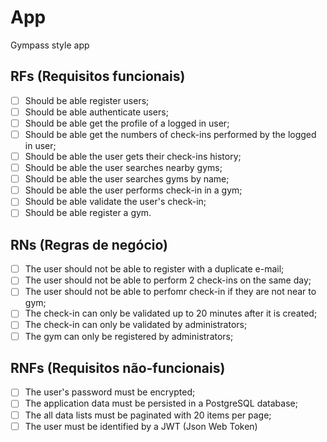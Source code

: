 # App

Gympass style app

## RFs (Requisitos funcionais)

- [ ] Should be able register users;
- [ ] Should be able authenticate users;
- [ ] Should be able get the profile of a logged in user;
- [ ] Should be able get the numbers of check-ins performed by the logged in user;
- [ ] Should be able the user gets their check-ins history;
- [ ] Should be able the user searches nearby gyms;
- [ ] Should be able the user searches gyms by name;
- [ ] Should be able the user performs check-in in a gym; 
- [ ] Should be able validate the user's check-in;
- [ ] Should be able register a gym.

## RNs (Regras de negócio)

- [ ] The user should not be able to register with a duplicate e-mail;
- [ ] The user should not be able to perform 2 check-ins on the same day;
- [ ] The user should not be able to perfomr check-in if they are not near to gym;
- [ ] The check-in can only be validated up to 20 minutes after it is created;
- [ ] The check-in can only be validated by administrators;
- [ ] The gym can only be registered by administrators;

## RNFs (Requisitos não-funcionais)

- [ ] The user's password must be encrypted;
- [ ] The application data must be persisted in a PostgreSQL database;
- [ ] The all data lists must be paginated with 20 items per page;
- [ ] The user must be identified by a JWT (Json Web Token)